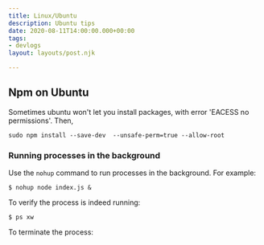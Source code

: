 ```yaml
---
title: Linux/Ubuntu
description: Ubuntu tips
date: 2020-08-11T14:00:00.000+00:00
tags:
- devlogs
layout: layouts/post.njk

---
```

## Npm on Ubuntu

Sometimes ubuntu won't let you install packages, with error 'EACESS no permissions'. Then,

    sudo npm install --save-dev  --unsafe-perm=true --allow-root

### Running processes in the background

Use the `nohup` command to run processes in the background. For example:

    $ nohup node index.js &

To verify the process is indeed running:

    $ ps xw

To terminate the process:

    